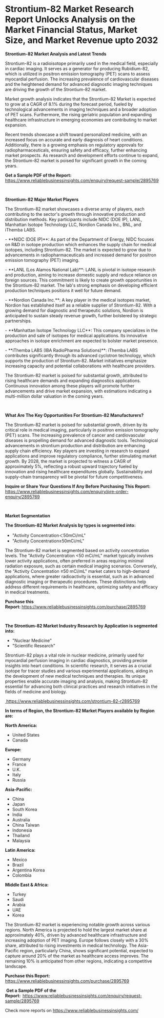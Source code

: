 <p><h1>Strontium-82 Market Research Report Unlocks Analysis on the Market Financial Status, Market Size, and Market Revenue upto 2032</h1></p><p><strong>Strontium-82 Market Analysis and Latest Trends</strong></p>
<p><p>Strontium-82 is a radioisotope primarily used in the medical field, especially in cardiac imaging. It serves as a generator for producing Rubidium-82, which is utilized in positron emission tomography (PET) scans to assess myocardial perfusion. The increasing prevalence of cardiovascular diseases and the heightened demand for advanced diagnostic imaging techniques are driving the growth of the Strontium-82 market.</p><p>Market growth analysis indicates that the Strontium-82 Market is expected to grow at a CAGR of 8.1% during the forecast period, fueled by technological advancements in imaging techniques and a broader adoption of PET scans. Furthermore, the rising geriatric population and expanding healthcare infrastructure in emerging economies are contributing to market expansion. </p><p>Recent trends showcase a shift toward personalized medicine, with an increased focus on accurate and early diagnosis of heart conditions. Additionally, there is a growing emphasis on regulatory approvals for radiopharmaceuticals, ensuring safety and efficacy, further enhancing market prospects. As research and development efforts continue to expand, the Strontium-82 market is poised for significant growth in the coming years.</p></p>
<p><strong>Get a Sample PDF of the Report:&nbsp;</strong> <a href="https://www.reliablebusinessinsights.com/enquiry/request-sample/2895769?utm_campaign=2313&utm_medium=2&utm_source=Github&utm_content=ia&utm_term=15032025&utm_id=strontium-82">https://www.reliablebusinessinsights.com/enquiry/request-sample/2895769</a></p>
<p>&nbsp;</p>
<p><strong>Strontium-82 Major Market Players</strong></p>
<p><p>The Strontium-82 market showcases a diverse array of players, each contributing to the sector's growth through innovative production and distribution methods. Key participants include NIDC (DOE IP), LANL, Manhattan Isotope Technology LLC, Nordion Canada Inc., BNL, and iThemba LABS.</p><p>- **NIDC (DOE IP)**: As part of the Department of Energy, NIDC focuses on R&D in isotope production which enhances the supply chain for medical isotopes, including Strontium-82. The market is expected to grow due to advancements in radiopharmaceuticals and increased demand for positron emission tomography (PET) imaging.</p><p>- **LANL (Los Alamos National Lab)**: LANL is pivotal in isotope research and production, aiming to increase domestic supply and reduce reliance on foreign sources. This commitment is likely to create growth opportunities in the Strontium-82 market. The lab's strong emphasis on developing efficient production techniques positions it well for future demand.</p><p>- **Nordion Canada Inc.**: A key player in the medical isotopes market, Nordion has established itself as a reliable supplier of Strontium-82. With a growing demand for diagnostic and therapeutic solutions, Nordion is anticipated to sustain steady revenue growth, further bolstered by strategic partnerships.</p><p>- **Manhattan Isotope Technology LLC**: This company specializes in the production and sale of isotopes for medical applications. Its innovative approaches in isotope enrichment are expected to bolster market presence.</p><p>- **iThemba LABS (IBA RadioPharma Solutions)**: iThemba LABS contributes significantly through its advanced cyclotron technology, which supports the production of Strontium-82. Market initiatives emphasize increasing capacity and potential collaborations with healthcare providers.</p><p>The Strontium-82 market is poised for substantial growth, attributed to rising healthcare demands and expanding diagnostics applications. Continuous innovation among these players will promote further advancements and drive market expansion, with estimations indicating a multi-million dollar valuation in the coming years.</p></p>
<p>&nbsp;</p>
<p><strong>What Are The Key Opportunities For Strontium-82 Manufacturers?</strong></p>
<p><p>The Strontium-82 market is poised for substantial growth, driven by its critical role in medical imaging, particularly in positron emission tomography (PET) scans. The increasing prevalence of cancer and cardiovascular diseases is propelling demand for advanced diagnostic tools. Technological advancements in strontium production and distribution are enhancing supply chain efficiency. Key players are investing in research to expand applications and improve regulatory compliance, further stimulating market growth. By 2028, the market is projected to witness a CAGR of approximately 5%, reflecting a robust upward trajectory fueled by innovation and rising healthcare expenditures globally. Sustainability and supply-chain transparency will be pivotal for future competitiveness.</p></p>
<p><strong>Inquire or Share Your Questions If Any Before Purchasing This Report:</strong> <a href="https://www.reliablebusinessinsights.com/enquiry/pre-order-enquiry/2895769?utm_campaign=2313&utm_medium=2&utm_source=Github&utm_content=ia&utm_term=15032025&utm_id=strontium-82">https://www.reliablebusinessinsights.com/enquiry/pre-order-enquiry/2895769</a></p>
<p>&nbsp;</p>
<p><strong>Market Segmentation</strong></p>
<p><strong>The Strontium-82 Market Analysis by types is segmented into:</strong></p>
<p><ul><li>"Activity Concentration＜50mCi/mL"</li><li>"Activity Concentration≥50mCi/mL"</li></ul></p>
<p><p>The Strontium-82 market is segmented based on activity concentration levels. The "Activity Concentration <50 mCi/mL" market typically involves lower activity applications, often preferred in areas requiring minimal radiation exposure, such as certain medical imaging scenarios. Conversely, the "Activity Concentration ≥50 mCi/mL" market caters to high-demand applications, where greater radioactivity is essential, such as in advanced diagnostic imaging or therapeutic procedures. These distinctions help address different requirements in healthcare, optimizing safety and efficacy in medical treatments.</p></p>
<p><strong>Purchase this Report:&nbsp;</strong><a href="https://www.reliablebusinessinsights.com/purchase/2895769?utm_campaign=2313&utm_medium=2&utm_source=Github&utm_content=ia&utm_term=15032025&utm_id=strontium-82">https://www.reliablebusinessinsights.com/purchase/2895769</a></p>
<p>&nbsp;</p>
<p><strong>The Strontium-82 Market Industry Research by Application is segmented into:</strong></p>
<p><ul><li>"Nuclear Medicine"</li><li>"Scientific Research"</li></ul></p>
<p><p>Strontium-82 plays a vital role in nuclear medicine, primarily used for myocardial perfusion imaging in cardiac diagnostics, providing precise insights into heart conditions. In scientific research, it serves as a crucial isotope for tracer studies and various experimental applications, aiding in the development of new medical techniques and therapies. Its unique properties enable accurate imaging and analysis, making Strontium-82 essential for advancing both clinical practices and research initiatives in the fields of medicine and biology.</p></p>
<p><a href="https://www.reliablebusinessinsights.com/strontium-82-r2895769?utm_campaign=2313&utm_medium=2&utm_source=Github&utm_content=ia&utm_term=15032025&utm_id=strontium-82">&nbsp;https://www.reliablebusinessinsights.com/strontium-82-r2895769</a></p>
<p><strong>In terms of Region, the Strontium-82 Market Players available by Region are:</strong></p>
<p>
    <p> <strong> North America: </strong>
        <ul>
            <li>United States</li>
            <li>Canada</li>
        </ul>
        </p> 
    <p> <strong> Europe: </strong>
        <ul>
            <li>Germany</li>
            <li>France</li>
            <li>U.K.</li>
            <li>Italy</li>
            <li>Russia</li>
        </ul>
        </p> 
    <p> <strong> Asia-Pacific: </strong>
        <ul>
            <li>China</li>
            <li>Japan</li>
            <li>South Korea</li>
            <li>India</li>
            <li>Australia</li>
            <li>China Taiwan</li>
            <li>Indonesia</li>
            <li>Thailand</li>
            <li>Malaysia</li>
        </ul>
        </p> 
    <p> <strong> Latin America: </strong>
        <ul>
            <li>Mexico</li>
            <li>Brazil</li>
            <li>Argentina Korea</li>
            <li>Colombia</li>
        </ul>
        </p> 
    <p> <strong> Middle East & Africa: </strong>
        <ul>
            <li>Turkey</li>
            <li>Saudi</li>
            <li>Arabia</li>
            <li>UAE</li>
            <li>Korea</li>
        </ul>
    </p>
    </p>
<p><p>The Strontium-82 market is experiencing notable growth across various regions. North America is projected to hold the largest market share at approximately 40%, driven by advanced healthcare infrastructure and increasing adoption of PET imaging. Europe follows closely with a 30% share, attributed to rising investments in medical technology. The Asia-Pacific region, particularly China, shows significant potential, expected to capture around 20% of the market as healthcare access improves. The remaining 10% is anticipated from other regions, indicating a competitive landscape.</p></p>
<p><strong>Purchase this Report: </strong><a href="https://www.reliablebusinessinsights.com/purchase/2895769?utm_campaign=2313&utm_medium=2&utm_source=Github&utm_content=ia&utm_term=15032025&utm_id=strontium-82">https://www.reliablebusinessinsights.com/purchase/2895769</a></p>
<p>&nbsp;<strong>Get a Sample PDF of the Report:&nbsp;&nbsp;</strong><a href="https://www.reliablebusinessinsights.com/enquiry/request-sample/2895769?utm_campaign=2313&utm_medium=2&utm_source=Github&utm_content=ia&utm_term=15032025&utm_id=strontium-82">https://www.reliablebusinessinsights.com/enquiry/request-sample/2895769</a></p>
<p><strong></strong></p>
<p>Check more reports on <a href="https://www.reliablebusinessinsights.com/?utm_campaign=2313&utm_medium=2&utm_source=Github&utm_content=ia&utm_term=15032025&utm_id=strontium-82">https://www.reliablebusinessinsights.com/</a></p>